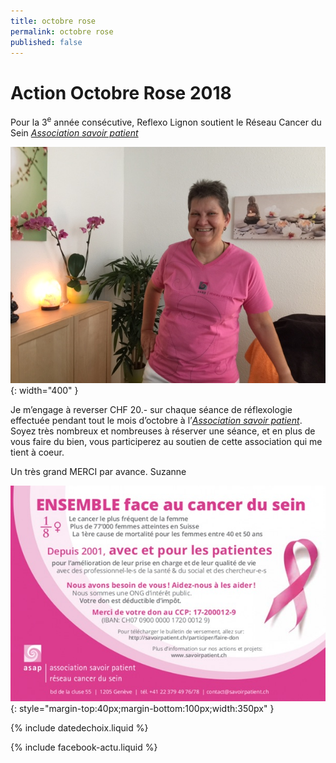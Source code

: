 ```yaml
---
title: octobre rose
permalink: octobre rose
published: false
---
```


# Action Octobre Rose 2018

Pour la 3<sup>e</sup> année consécutive, Reflexo Lignon soutient le Réseau Cancer du Sein [*Association savoir patient*](http://www.savoirpatient.ch)

![](./images/portrait-asap.jpg){: width="400" }

Je m’engage à reverser CHF 20.- sur chaque séance de réflexologie effectuée pendant tout le mois d’octobre à l’[*Association savoir patient*](http://www.savoirpatient.ch).
Soyez très nombreux et nombreuses à réserver une séance, et en plus de vous faire du bien, vous participerez au soutien de cette association qui me tient à coeur.

Un très grand MERCI par avance.
Suzanne

![](./images/ImageASAP.jpg){: style="margin-top:40px;margin-bottom:100px;width:350px" }

{% include datedechoix.liquid %}

{% include facebook-actu.liquid %}

